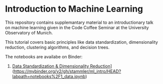# Introduction to Machine Learning

This repository contains supplemantary material to an introductionary talk on machine learning given in the Code Coffee Seminar at the University Observatory of Munich.

This tutorial covers basic principles like data standardization, dimensionality reduction, clustering algorithms, and decision trees.

The notebooks are availabe on Binder:

1. [Data Standardization & Dimensionality Reduction](https://mybinder.org/badge_logo.svg)](https://mybinder.org/v2/gh/stammler/ml_intro/HEAD?labpath=notebooks%2F1_data.ipynb)